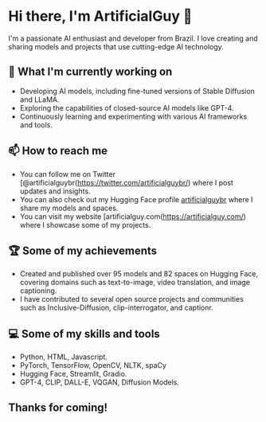 # Hi there, I'm ArtificialGuy 👋

I'm a passionate AI enthusiast and developer from Brazil. I love creating and sharing models and projects that use cutting-edge AI technology.

## 🌱 What I'm currently working on

- Developing AI models, including fine-tuned versions of Stable Diffusion and LLaMA.
- Exploring the capabilities of closed-source AI models like GPT-4.
- Continuously learning and experimenting with various AI frameworks and tools.

## 📫 How to reach me

- You can follow me on Twitter [@artificialguybr(https://twitter.com/artificialguybr/) where I post updates and insights.
- You can also check out my Hugging Face profile [artificialguybr](https://huggingface.co/artificialguybr) where I share my models and spaces.
- You can visit my website [artificialguy.com(https://artificialguy.com/) where I showcase some of my projects.

## 🏆 Some of my achievements

- Created and published over 95 models and 82 spaces on Hugging Face, covering domains such as text-to-image, video translation, and image captioning.
- I have contributed to several open source projects and communities such as Inclusive-Diffusion, clip-interrogator, and captionr.

## 💻 Some of my skills and tools

- Python, HTML, Javascript.
- PyTorch, TensorFlow, OpenCV, NLTK, spaCy
- Hugging Face, Streamlit, Gradio.
- GPT-4, CLIP, DALL-E, VQGAN, Diffusion Models.

## Thanks for coming!
